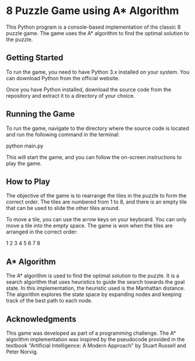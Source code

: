 # 8 Puzzle Game using A* Algorithm
This Python program is a console-based implementation of the classic 8 puzzle game. The game uses the A* algorithm to find the optimal solution to the puzzle.

## Getting Started
To run the game, you need to have Python 3.x installed on your system. You can download Python from the official website.

Once you have Python installed, download the source code from the repository and extract it to a directory of your choice.

## Running the Game
To run the game, navigate to the directory where the source code is located and run the following command in the terminal:


python main.py

This will start the game, and you can follow the on-screen instructions to play the game.

## How to Play
The objective of the game is to rearrange the tiles in the puzzle to form the correct order. The tiles are numbered from 1 to 8, and there is an empty tile that can be used to slide the other tiles around.

To move a tile, you can use the arrow keys on your keyboard. You can only move a tile into the empty space. The game is won when the tiles are arranged in the correct order:


1 2 3
4 5 6
7 8  

## A* Algorithm
The A* algorithm is used to find the optimal solution to the puzzle. It is a search algorithm that uses heuristics to guide the search towards the goal state. In this implementation, the heuristic used is the Manhattan distance. The algorithm explores the state space by expanding nodes and keeping track of the best path to each node.

## Acknowledgments
This game was developed as part of a programming challenge. The A* algorithm implementation was inspired by the pseudocode provided in the textbook "Artificial Intelligence: A Modern Approach" by Stuart Russell and Peter Norvig.